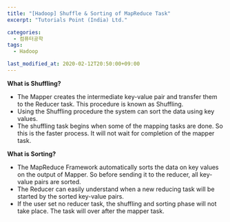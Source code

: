 ```yaml
---
title: "[Hadoop] Shuffle & Sorting of MapReduce Task"
excerpt: "Tutorials Point (India) Ltd."

categories:
  - 컴퓨터공학
tags:
  - Hadoop

last_modified_at: 2020-02-12T20:50:00+09:00
---  
```



**What is Shuffling?**
  - The Mapper creates the intermediate key-value pair and transfer them to the Reducer task. This procedure is known as Shuffling.
  - Using the Shuffling procedure the system can sort the data using key values.
  - The shuffling task begins when some of the mapping tasks are done. So this is the faster process. It will not wait for completion of the mapper task.  

**What is Sorting?**
  - The MapReduce Framework automatically sorts the data on key values on the output of Mapper. So before sending it to the reducer, all key-value pairs are sorted.
  - The Reducer can easily understand when a new reducing task will be started by the sorted key-value pairs.
  - If the user set no reducer task, the shuffling and sorting phase will not take place. The task will over after the mapper task.  


